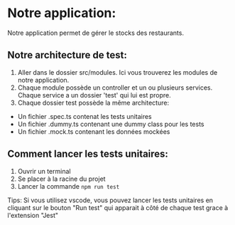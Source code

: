 # Notre application:

Notre application permet de gérer le stocks des restaurants.

## Notre architecture de test:

1. Aller dans le dossier src/modules. Ici vous trouverez les modules de notre application.
2. Chaque module possède un controller et un ou plusieurs services. Chaque service a un dossier 'test' qui lui est propre.
3. Chaque dossier test possède la même architecture:

- Un fichier .spec.ts contenat les tests unitaires
- Un fichier .dummy.ts contenant une dummy class pour les tests
- Un fichier .mock.ts contenant les données mockées

## Comment lancer les tests unitaires:

1. Ouvrir un terminal
2. Se placer à la racine du projet
3. Lancer la commande `npm run test`

Tips: Si vous utilisez vscode, vous pouvez lancer les tests unitaires en cliquant sur le bouton "Run test" qui apparait à côté de chaque test grace à l'extension "Jest"

